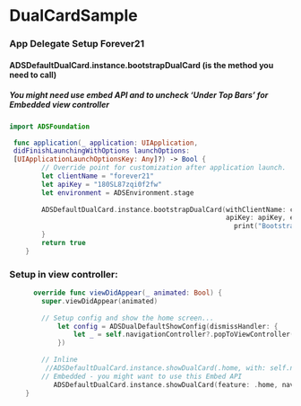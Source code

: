 # DualCardSample


### App Delegate Setup Forever21
#### ADSDefaultDualCard.instance.bootstrapDualCard (is the method you need to call)
##### You might need use embed API and to uncheck ‘Under Top Bars’ for Embedded view controller

```Swift import ADSDualCard
import ADSFoundation

 func application(_ application: UIApplication, 
 didFinishLaunchingWithOptions launchOptions: 
 [UIApplicationLaunchOptionsKey: Any]?) -> Bool {
        // Override point for customization after application launch.
        let clientName = "forever21"
        let apiKey = "180SL87zqi0f2fw"
        let environment = ADSEnvironment.stage
        
        ADSDefaultDualCard.instance.bootstrapDualCard(withClientName: clientName,
                                                      apiKey: apiKey, environment: environment) {
                                                        print("Bootstrap complete")
        }
        return true
    }
```
    
### Setup in view controller:
```Swift
      override func viewDidAppear(_ animated: Bool) {
        super.viewDidAppear(animated)
        
        // Setup config and show the home screen...
            let config = ADSDualDefaultShowConfig(dismissHandler: {
                let _ = self.navigationController?.popToViewController(self, animated: true)
            })
            
        // Inline
         //ADSDefaultDualCard.instance.showDualCard(.home, with: self.navigationController, and: config)
        // Embedded - you might want to use this Embed API
           ADSDefaultDualCard.instance.showDualCard(feature: .home, navigateWithIn: self, constrainedIn: self.view, with: config)
    }
 ```
